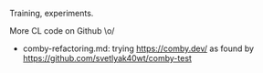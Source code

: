 
Training, experiments.

More CL code on Github \o/


- comby-refactoring.md: trying https://comby.dev/ as found by https://github.com/svetlyak40wt/comby-test